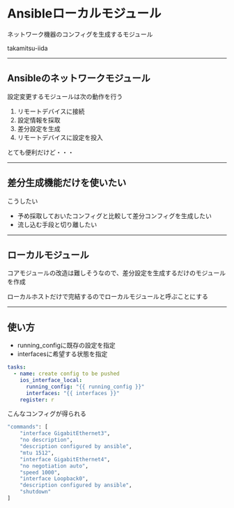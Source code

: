 # Ansibleローカルモジュール

ネットワーク機器のコンフィグを生成するモジュール

takamitsu-iida

---

## Ansibleのネットワークモジュール

設定変更するモジュールは次の動作を行う

1. リモートデバイスに接続
1. 設定情報を採取
1. 差分設定を生成
1. リモートデバイスに設定を投入

とても便利だけど・・・

---

## 差分生成機能だけを使いたい

こうしたい

- 予め採取しておいたコンフィグと比較して差分コンフィグを生成したい
- 流し込む手段と切り離したい

---

## ローカルモジュール

コアモジュールの改造は難しそうなので、差分設定を生成するだけのモジュールを作成

ローカルホストだけで完結するのでローカルモジュールと呼ぶことにする

---

## 使い方

- running_configに既存の設定を指定
- interfacesに希望する状態を指定

```yaml
tasks:
  - name: create config to be pushed
    ios_interface_local:
      running_config: "{{ running_config }}"
      interfaces: "{{ interfaces }}"
    register: r
```

こんなコンフィグが得られる

```bash
"commands": [
    "interface GigabitEthernet3",
    "no description",
    "description configured by ansible",
    "mtu 1512",
    "interface GigabitEthernet4",
    "no negotiation auto",
    "speed 1000",
    "interface Loopback0",
    "description configured by ansible",
    "shutdown"
]
```
